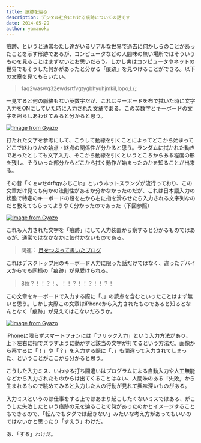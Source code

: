 ```yaml
---
title: 痕跡を辿る
description: デジタル社会における痕跡についての話です
date: 2014-05-29
author: yamanoku
---
```


痕跡、というと通常わたし達がいるリアルな世界で過去に何かしらのことがあったことを示す形跡であるが、コンピュータなどの人間味の無い場所ではそういうものを見ることはまずないとお思いだろう。しかし実はコンピュータやネットの世界でもそうした何かがあったと分かる「痕跡」を見つけることができる。以下の文章を見てもらいたい。

> 1aq2waswq32ewdsrtfvgtygbhyuhjmkil,lopo;l./;:

一見すると何の脈絡もない英数字だが、これはキーボードを布で拭いた時に文字入力をONにしていた時に入力された文章である。この英数字とキーボードの文字を照らしあわせてみると分かると思う。

[![Image from Gyazo](https://i.gyazo.com/e78fe01762f928845cf865a9717bc249.png)](https://gyazo.com/e78fe01762f928845cf865a9717bc249)

打たれた文字を参考にして、こうして動線を引くことによってどこから始まってどこで終わりかの始点・終点の関係性が分かると思う。ランダムに拭かれた動きであったとしても文字入力、そこから動線を引くというところからある程度の形を残し、そういった部分からどこから拭く動作が始まったのかを知ることが出来る。

その昔「くぁwせdrftgyふじこlp」というネットスラングが流行っており、この文章だけ見ても何かの法則性があるか分かなかったのだが、これは日本語入力の状態で特定のキーボードの段を左から右に指を滑らせたら入力される文字列なのだと教えてもらってようやく分かったのであった（下図参照）

[![Image from Gyazo](https://i.gyazo.com/bc0088e5915c09edbae9a66e7315cfc3.png)](https://gyazo.com/bc0088e5915c09edbae9a66e7315cfc3)

これも入力された文字を「痕跡」にして入力装置から察すると分かるものではあるが、通常ではなかなかに気付かないものである。

> 関連： [目をつぶって書いたブログ](http://sato-nezi.hatenablog.com/entry/2014/02/02/233650)

これはデスクトップ用のキーボード入力に限った話だけではなく、違ったデバイスからでも同様の「痕跡」が見受けられる。

> 8位？！！？！、！！？！！？！！？！

この文章をキーボードで入力する際に「、」の読点を含むといったことはまず無いと思う。しかし実際この文章はiPhoneから入力されたものであると知るとなんとなく「痕跡」が見えてはこないだろうか。

[![Image from Gyazo](https://i.gyazo.com/9c2419d4f6a8e8d814c2233eeb5160d0.png)](https://gyazo.com/9c2419d4f6a8e8d814c2233eeb5160d0)

iPhoneに限らずスマートフォンには「フリック入力」という入力方法があり、上下左右に指でズラすように動かすと該当の文字が打てるという方法だ。画像から察するに「！」や「？」を入力する際に「、」も間違って入力されてしまった、ということがここから分かると思う。

こうした入力ミス、いわゆる打ち間違いはプログラムによる自動入力や人工無能などから入力されたものからは出てくることはない、人間味のある「失敗」から生まれるもので眺めてみると入力した人の行動が見れて興味深いものがある。

入力ミスというのは仕事をする上ではあまり起こしたくないミスではある、がこうした失敗したという痕跡の元を辿ることで何があったのかとイメージすることもできるので、「転んでもタダでは起きない」みたいな考え方があってもいいのではないかと思ったり「すえう」わけだ。

あ、「する」わけだ。
